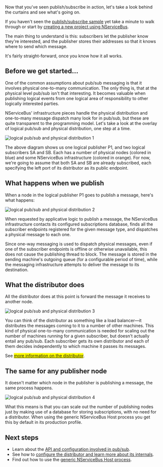 <!--
title: "How Pub/Sub Works"
tags: 
-->
Now that you've seen publish/subscribe in action, let's take a look behind the curtains and see what's going on.

If you haven't seen the [publish/subscribe sample](getting-started-publish-subscribe-communication) yet take a minute to walk through or start by [creating a new project using NServiceBus](getting-started---creating-a-new-project).

The main thing to understand is this: subscribers let the publisher know they're interested, and the publisher stores their addresses so that it knows where to send which message.

It's fairly straight-forward, once you know how it all works.

Before we get started...
------------------------

One of the common assumptions about pub/sub messaging is that it involves physical one-to-many communication. The only thing is, that at the physical level pub/sub isn't that interesting. It becomes valuable when publishing logical events from one logical area of responsibility to other logically interested parties.

NServiceBus' infrastructure pieces handle the physical distribution and one-to-many message dispatch many look for in pub/sub, but these are quite transparent to the programming model. Let's take a look at the overlay of logical pub/sub and physical distribution, one step at a time.

![logical pub/sub and physical distribution
1](https://particular.blob.core.windows.net/media/Default/images/nservicebus_pubsub_1.png)

The above diagram shows us one logical publisher P1, and two logical subscribers SA and SB. Each has a number of physical nodes (colored in blue) and some NServiceBus infrastructure (colored in orange). For now, we're going to assume that both SA and SB are already subscribed, each specifying the left port of its distributor as its public endpoint.

What happens when we publish
----------------------------

When a node in the logical publisher P1 goes to publish a message, here's what happens:

![logical pub/sub and physical distribution
2](https://particular.blob.core.windows.net/media/Default/images/nservicebus_pubsub_2.png)

When requested by applicative logic to publish a message, the NServiceBus infrastructure contacts its configured subscriptions database, finds all the subscriber endpoints registered for the given message type, and dispatches a physical message to each one.

Since one-way messaging is used to dispatch physical messages, even if one of the subscriber endpoints is offline or otherwise unavailable, this does not cause the publishing thread to block. The message is stored in the sending machine's outgoing queue (for a configurable period of time), while the messaging infrastructure attempts to deliver the message to its destination.

What the distributor does
-------------------------

All the distributor does at this point is forward the message it receives to another node.

![logical pub/sub and physical distribution
3](https://particular.blob.core.windows.net/media/Default/images/nservicebus_pubsub_3.png)

You can think of the distributor as something like a load balancer—it distributes the messages coming to it to a number of other machines. This kind of physical one-to-many communication is needed for scaling out the number of machines running for a given subscriber, but doesn't actually entail any pub/sub. Each subscriber gets its own distributor and each of them decides independently to which machine it passes its messages.

See [<span style="background-color:Yellow;">more information on the distributor</span>](http://support.nservicebus.com/customer/portal/articles/DistributorV3.aspx).

The same for any publisher node
-------------------------------

It doesn't matter which node in the publisher is publishing a message, the same process happens.

![logical pub/sub and physical distribution
4](https://particular.blob.core.windows.net/media/Default/images/nservicebus_pubsub_4.png)

What this means is that you can scale out the number of publishing nodes just by making use of a database for storing subscriptions, with no need for a distributor. When using the generic NServiceBus Host process you get this by default in its production profile.

Next steps
----------

-   Learn about the [API and configuration involved in
    pub/sub](publish-subscribe-configuration).
-   See how to [configure the distributor and learn more about its
    internals](load-balancing-with-the-distributor).
-   Find out how to use the [generic NServiceBus Host
    process](the-nservicebus-host).


